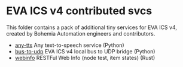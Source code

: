 # EVA ICS v4 contributed svcs

This folder contains a pack of additional tiny services for EVA ICS v4, created
by Bohemia Automation engineers and contributors.

* [any-tts](./any-tts) Any text-to-speech service (Python)
* [bus-to-udp](./bus-to-udp) EVA ICS v4 local bus to UDP bridge (Python)
* [webinfo](./webinfo) RESTFul Web Info (node test, item states) (Rust)
